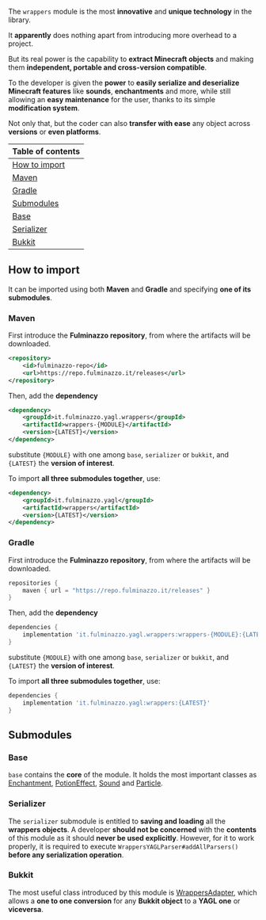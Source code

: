 The `wrappers` module is the most **innovative** and **unique technology** in the library.

It **apparently** does nothing apart from introducing more overhead to a project.

But its real power is the capability to **extract Minecraft objects** and making them 
**independent, portable and cross-version compatible**.

To the developer is given the **power** to **easily serialize and deserialize Minecraft features**
like **sounds**, **enchantments** and more, while still allowing an **easy maintenance** for the user,
thanks to its simple **modification system**.

Not only that, but the coder can also **transfer with ease** any object across **versions** or **even platforms**.

| Table of contents               |
|---------------------------------|
| [How to import](#how-to-import) |
| [Maven](#maven)                 |
| [Gradle](#gradle)               |
| [Submodules](#submodules)       |
| [Base](#base)                   |
| [Serializer](#serializer)       |
| [Bukkit](#bukkit)               |

## How to import

It can be imported using both **Maven** and **Gradle** and specifying **one of its submodules**.

### Maven

First introduce the **Fulminazzo repository**, from where the artifacts will be downloaded.
```xml
<repository>
    <id>fulminazzo-repo</id>
    <url>https://repo.fulminazzo.it/releases</url>
</repository>
```

Then, add the **dependency**
```xml
<dependency>
    <groupId>it.fulminazzo.yagl.wrappers</groupId>
    <artifactId>wrappers-{MODULE}</artifactId>
    <version>{LATEST}</version>
</dependency>
```
substitute `{MODULE}` with one among `base`, `serializer` or `bukkit`,
and `{LATEST}` the **version of interest**.

To import **all three submodules together**, use:
```xml
<dependency>
    <groupId>it.fulminazzo.yagl</groupId>
    <artifactId>wrappers</artifactId>
    <version>{LATEST}</version>
</dependency>
```

### Gradle

First introduce the **Fulminazzo repository**, from where the artifacts will be downloaded.
```groovy
repositories {
    maven { url = "https://repo.fulminazzo.it/releases" }
}
```

Then, add the **dependency**
```groovy
dependencies {
    implementation 'it.fulminazzo.yagl.wrappers:wrappers-{MODULE}:{LATEST}'
}
```
substitute `{MODULE}` with one among `base`, `serializer` or `bukkit`,
and `{LATEST}` the **version of interest**.

To import **all three submodules together**, use:
```groovy
dependencies {
    implementation 'it.fulminazzo.yagl:wrappers:{LATEST}'
}
```

## Submodules

### Base

`base` contains the **core** of the module.
It holds the most important classes as
[Enchantment](../wiki/Wrappers-For-Developers#enchantment),
[PotionEffect](../wiki/Wrappers-For-Developers#potioneffect),
[Sound](../wiki/Wrappers-For-Developers#sound) and
[Particle](../wiki/Wrappers-For-Developers#particle).

### Serializer

The `serializer` submodule is entitled to **saving and loading** all the **wrappers objects**.
A developer **should not be concerned** with the **contents** of this module as it should **never be used explicitly**.
However, for it to work properly, it is required to execute `WrappersYAGLParser#addAllParsers()` **before any serialization operation**.

### Bukkit

The most useful class introduced by this module is 
[WrappersAdapter](bukkit/src/main/java/it/fulminazzo/yagl/WrappersAdapter.java),
which allows a **one to one conversion** for any **Bukkit object** to a **YAGL one** or **viceversa**.
